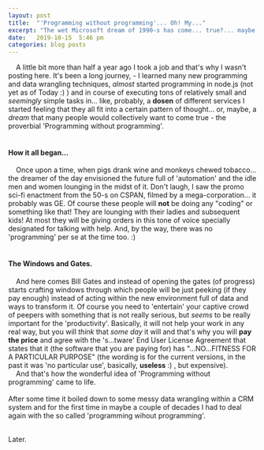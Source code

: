 ```yaml
---
layout: post
title:  "'Programming without programming'... Oh! My..."
excerpt: "The wet Microsoft dream of 1990-s has come... true?... maybe not. All these 'self-services' like Zapier, IFTTT, etc.etc. Or what I've been doing for half a year."
date:   2019-10-15  5:46 pm
categories: blog posts
---
```


&nbsp;&nbsp;&nbsp;&nbsp;A little bit more than half a year ago I took a 
job and that's why I wasn't posting here. It's been a long journey, - I 
learned many new programming and data wrangling techniques, _almost_ 
started programming in node.js (not yet as of Today :) ) and in course
of executing tons of relatively small and _seemingly_ simple tasks in... 
like, probably, a __dosen__ of different services I started feeling that 
they all fit into a certain pattern of thought... or, maybe, a _dream_ 
that many people would collectively want to come true - the proverbial 
'Programming without programming'.<br><br>
#### How it all began... 
&nbsp;&nbsp;&nbsp;&nbsp;Once upon a time, when pigs drank wine and 
monkeys chewed tobacco... the dreamer of the day envisioned the future 
full of 'automation' and the idle men and women lounging in the midst of 
it. Don't laugh, I saw the promo sci-fi enactment from the 50-s on CSPAN, 
filmed by a mega-corporation... it probably was GE. Of course these people 
will __not__ be doing any "coding" or something like that! They are 
lounging with their ladies and subsequent kids! At most they will be 
giving orders in this tone of voice specially designated for talking 
with help. And, by the way, there was no 'programming' 
per se at the time too. :) <br><br>
#### The Windows and Gates.
&nbsp;&nbsp;&nbsp;&nbsp;And here comes Bill Gates and instead of opening 
the gates (of progress) starts crafting windows through which people 
will be just peeking (if they pay enough) instead of acting within the 
new environment full of data and ways to transform it. Of course you 
need to 'entertain' your captive crowd of peepers with something that is 
not really serious, but _seems_ to be really important for the 
'productivity'. Basically, it will not help your work in any real way, 
but you will _think_ that _some day_ it will and that's why you will 
__pay the price__ and agree with the 's...tware' End User 
License Agreement that states that it (the software that you are paying 
for) has "...NO...FITNESS FOR A PARTICULAR PURPOSE" (the wording is for 
the current versions, in the past it was 'no particular use', basically, 
__useless__ :) , but expensive).<br>
&nbsp;&nbsp;&nbsp;&nbsp;And that's how the wonderful idea of 'Programming 
without programming' came to life. <br><br>
After some time it boiled down to some messy data wrangling within a CRM system and for the first time in maybe a couple of decades I had to deal again with the so called 'programming wihout programming'.
<br><br>

Later.
